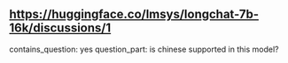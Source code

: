 ## https://huggingface.co/lmsys/longchat-7b-16k/discussions/1

contains_question: yes
question_part: is chinese supported in this model?